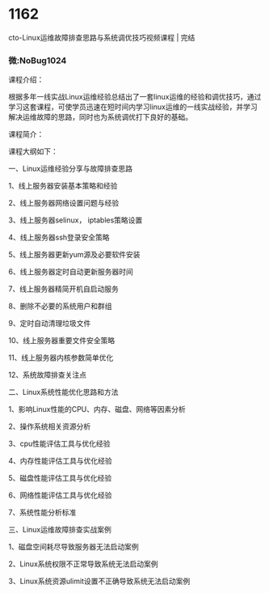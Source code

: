 # 1162
cto-Linux运维故障排查思路与系统调优技巧视频课程 | 完结
### 微:NoBug1024 


课程介绍：

根据多年一线实战Linux运维经验总结出了一套linux运维的经验和调优技巧，通过学习这套课程，可使学员迅速在短时间内学习linux运维的一线实战经验，并学习解决运维故障的思路，同时也为系统调优打下良好的基础。

课程简介：

课程大纲如下：



一、Linux运维经验分享与故障排查思路



1、线上服务器安装基本策略和经验

2、线上服务器网络设置问题与经验

3、线上服务器selinux， iptables策略设置

4、线上服务器ssh登录安全策略

5、线上服务器更新yum源及必要软件安装

6、线上服务器定时自动更新服务器时间

7、线上服务器精简开机自启动服务

8、删除不必要的系统用户和群组

9、定时自动清理垃圾文件

10、线上服务器重要文件安全策略

11、线上服务器内核参数简单优化

12、系统故障排查关注点



二、Linux系统性能优化思路和方法



1、影响Linux性能的CPU、内存、磁盘、网络等因素分析

2、操作系统相关资源分析

3、cpu性能评估工具与优化经验

4、内存性能评估工具与优化经验

5、磁盘性能评估工具与优化经验

6、网络性能评估工具与优化经验

7、系统性能分析标准



三、Linux运维故障排查实战案例



1、磁盘空间耗尽导致服务器无法启动案例

2、Linux系统权限不正常导致系统无法启动案例

3、Linux系统资源ulimit设置不正确导致系统无法启动案例
